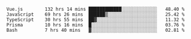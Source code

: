 <!--START_SECTION:waka-->

```text
Vue.js        132 hrs 14 mins ████████████░░░░░░░░░░░░░   48.40 %
JavaScript    69 hrs 26 mins  ██████▒░░░░░░░░░░░░░░░░░░   25.42 %
TypeScript    30 hrs 55 mins  ██▓░░░░░░░░░░░░░░░░░░░░░░   11.32 %
Prisma        10 hrs 16 mins  █░░░░░░░░░░░░░░░░░░░░░░░░   03.76 %
Bash          7 hrs 40 mins   ▓░░░░░░░░░░░░░░░░░░░░░░░░   02.81 %
```

<!--END_SECTION:waka-->

